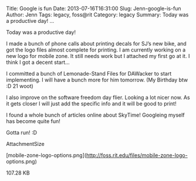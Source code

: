 Title: Google is fun
Date: 2013-07-16T16:31:00
Slug: Jenn-google-is-fun
Author: Jenn
Tags: legacy, foss@rit
Category: legacy
Summary: Today was a productive day! ... 

Today was a productive day!

I made a bunch of phone calls about printing decals for SJ’s new bike, and got
the logo files almost complete for printing. I am currently working on a new
logo for mobile zone. It still needs work but I attached my first go at it. I
think I got a decent start…

I committed a bunch of Lemonade-Stand Files for DAWacker to start
implementing. I will have a bunch more for him tomorrow. (My Birthday btw :D
21 woot)

I also improve on the software freedom day flier. Looking a lot nicer now. As
it gets closer I will just add the specific info and it will be good to print!

I found a whole bunch of articles online about SkyTime! Googleing myself has
become quite fun!

Gotta run! :D

AttachmentSize

[mobile-zone-logo-options.png](http://foss.rit.edu/files/mobile-zone-logo-
options.png)

107.28 KB


